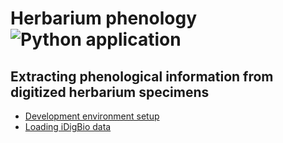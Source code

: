 # Herbarium phenology![Python application](https://github.com/rafelafrance/herbarium_phenology/workflows/CI/badge.svg)

## Extracting phenological information from digitized herbarium specimens

- [Development environment setup](docs/dev_setup.md)
- [Loading iDigBio data](notebooks/01_idigbio_load.ipynb)
